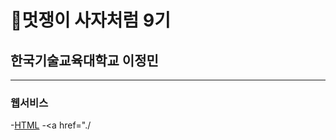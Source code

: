# 🦁멋쟁이 사자처럼 9기
## 한국기술교육대학교 이정민
****
    
### 웹서비스 
-<a href="./HTML 필기.md">HTML</a>
-<a href="./
    
